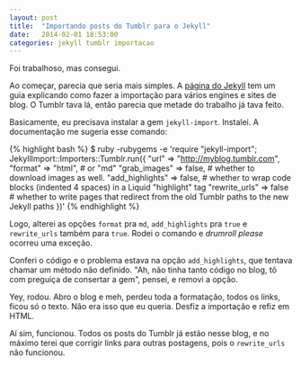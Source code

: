 ```yaml
---
layout: post
title:  "Importando posts do Tumblr para o Jekyll"
date:   2014-02-01 18:53:00
categories: jekyll tumblr importacao
---
```


Foi trabalhoso, mas consegui.

Ao começar, parecia que seria mais simples. A
[página do Jekyll](http://jekyllrb.com) tem um guia explicando como fazer a
importação para vários engines e sites de blog. O Tumblr tava lá, então parecia
que metade do trabalho já tava feito.

Basicamente, eu precisava instalar a gem `jekyll-import`. Instalei. A
documentação me sugeria esse comando:

{% highlight bash %}
$ ruby -rubygems -e 'require "jekyll-import";
    JekyllImport::Importers::Tumblr.run({
      "url"            => "http://myblog.tumblr.com",
      "format"         => "html", # or "md"
      "grab_images"    => false,  # whether to download images as well.
      "add_highlights" => false,  # whether to wrap code blocks (indented 4 spaces) in a Liquid "highlight" tag
      "rewrite_urls"   => false   # whether to write pages that redirect from the old Tumblr paths to the new Jekyll paths
    })'
{% endhighlight %}

Logo, alterei as opções `format` pra `md`, `add_highlights` pra `true` e
`rewrite_urls` também para `true`. Rodei o comando e _drumroll please_
ocorreu uma exceção.

Conferi o código e o problema estava na opção `add_highlights`, que tentava
chamar um método não definido. "Ah, não tinha tanto código no blog, tô com
preguiça de consertar a gem", pensei, e removi a opção.

Yey, rodou. Abro o blog e meh, perdeu toda a formatação, todos os links, ficou
só o texto. Não era isso que eu queria. Desfiz a importação e refiz em HTML.

Aí sim, funcionou. Todos os posts do Tumblr já estão nesse blog, e no máximo
terei que corrigir links para outras postagens, pois o `rewrite_urls` não
funcionou.